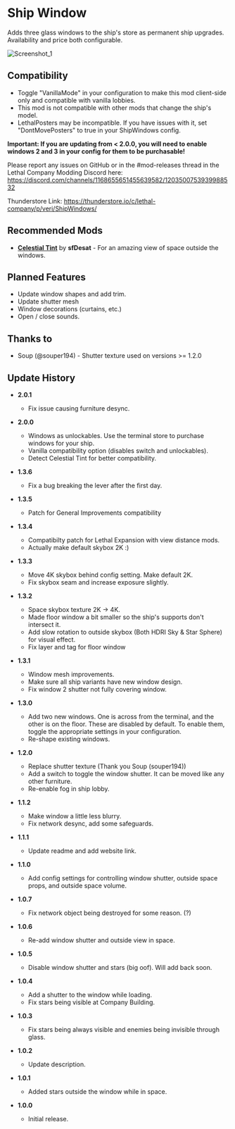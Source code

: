 # Ship Window
Adds three glass windows to the ship's store as permanent ship upgrades. Availability and price both configurable.

![Screenshot_1](https://raw.githubusercontent.com/jverif/lc-shipwindow/main/Screenshots/showcase.png "Showcase")

## Compatibility
- Toggle "VanillaMode" in your configuration to make this mod client-side only and compatible with vanilla lobbies.
- This mod is not compatible with other mods that change the ship's model.
- LethalPosters may be incompatible. If you have issues with it, set "DontMovePosters" to true in your ShipWindows config.

**Important: If you are updating from < 2.0.0, you will need to enable windows 2 and 3 in your config for them to be purchasable!**

Please report any issues on GitHub or in the #mod-releases thread in the Lethal Company Modding Discord here: https://discord.com/channels/1168655651455639582/1203500753939988532

Thunderstore Link: https://thunderstore.io/c/lethal-company/p/veri/ShipWindows/

## Recommended Mods
- **[Celestial Tint](https://thunderstore.io/c/lethal-company/p/sfDesat/Celestial_Tint/)** by **sfDesat** - For an amazing view of space outside the windows.

## Planned Features
- Update window shapes and add trim.
- Update shutter mesh
- Window decorations (curtains, etc.)
- Open / close sounds.

## Thanks to
- Soup (@souper194) - Shutter texture used on versions >= 1.2.0

## Update History

- **2.0.1**
    - Fix issue causing furniture desync.

- **2.0.0**
    - Windows as unlockables. Use the terminal store to purchase windows for your ship.
    - Vanilla compatibility option (disables switch and unlockables).
    - Detect Celestial Tint for better compatibility.

- **1.3.6**
    - Fix a bug breaking the lever after the first day.

- **1.3.5**
    - Patch for General Improvements compatibility

- **1.3.4**
    - Compatibilty patch for Lethal Expansion with view distance mods.
    - Actually make default skybox 2K :)

- **1.3.3**
    - Move 4K skybox behind config setting. Make default 2K.
    - Fix skybox seam and increase exposure slightly.

- **1.3.2**
    - Space skybox texture 2K -> 4K.
    - Made floor window a bit smaller so the ship's supports don't intersect it.
    - Add slow rotation to outside skybox (Both HDRI Sky & Star Sphere) for visual effect.
    - Fix layer and tag for floor window

- **1.3.1**
    - Window mesh improvements.
    - Make sure all ship variants have new window design.
    - Fix window 2 shutter not fully covering window.

- **1.3.0**
    - Add two new windows. One is across from the terminal, and the other is on the floor. These are disabled by default. To enable them, toggle the appropriate settings in your configuration.
    - Re-shape existing windows.

- **1.2.0**
    - Replace shutter texture (Thank you Soup (souper194))
    - Add a switch to toggle the window shutter. It can be moved like any other furniture.
    - Re-enable fog in ship lobby.

- **1.1.2**
    - Make window a little less blurry.
    - Fix network desync, add some safeguards.

- **1.1.1**
    - Update readme and add website link.

- **1.1.0**
    - Add config settings for controlling window shutter, outside space props, and outside space volume.

- **1.0.7**
    - Fix network object being destroyed for some reason. (?)

- **1.0.6**
    - Re-add window shutter and outside view in space.

- **1.0.5**
    - Disable window shutter and stars (big oof). Will add back soon.

- **1.0.4**
    - Add a shutter to the window while loading.
    - Fix stars being visible at Company Building.

- **1.0.3**
    - Fix stars being always visible and enemies being invisible through glass.

- **1.0.2**
    - Update description.

- **1.0.1**
    - Added stars outside the window while in space.

- **1.0.0**
    - Initial release.